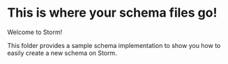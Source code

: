 
# This is where your schema files go!
Welcome to Storm!

This folder provides a sample schema implementation to show you how to easily create a new schema on Storm.
